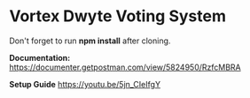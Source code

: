 # Vortex Dwyte Voting System

Don't forget to run **npm install** after cloning.

**Documentation:**
https://documenter.getpostman.com/view/5824950/RzfcMBRA

**Setup Guide**
https://youtu.be/5jn_CIeIfgY
